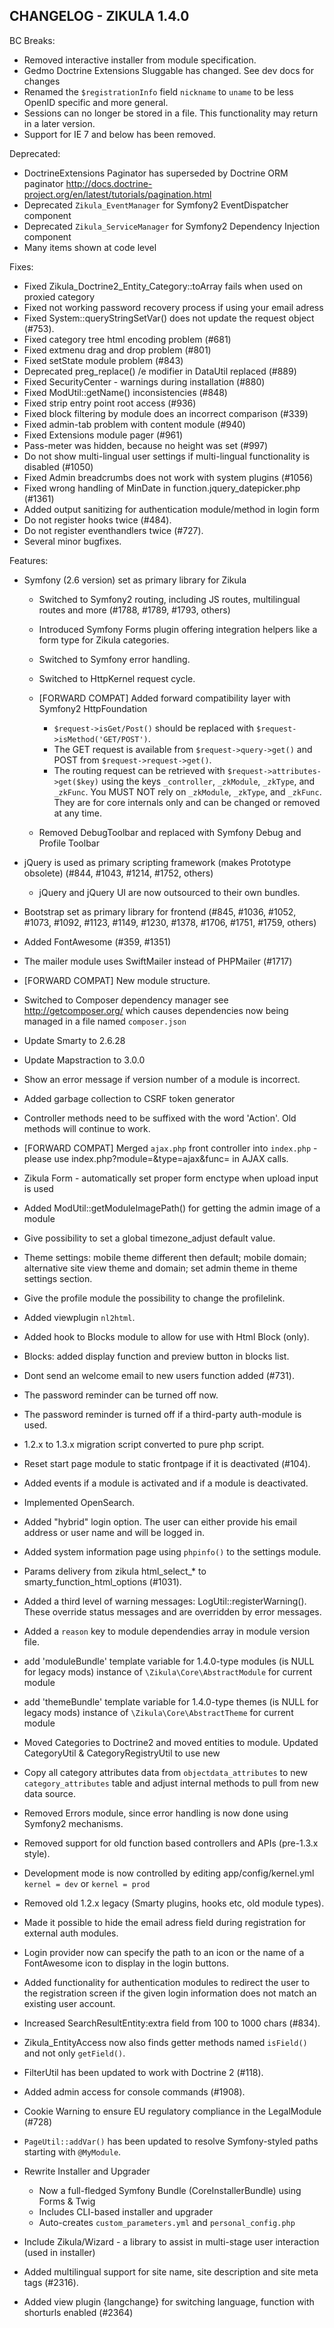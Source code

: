 CHANGELOG - ZIKULA 1.4.0
------------------------

BC Breaks:
- Removed interactive installer from module specification.
- Gedmo Doctrine Extensions Sluggable has changed. See dev docs for changes
- Renamed the `$registrationInfo` field `nickname` to `uname` to be less OpenID specific and more general.
- Sessions can no longer be stored in a file. This functionality may return in a later version.
- Support for IE 7 and below has been removed.

Deprecated:
- DoctrineExtensions Paginator has superseded by Doctrine ORM paginator
  http://docs.doctrine-project.org/en/latest/tutorials/pagination.html
- Deprecated `Zikula_EventManager` for Symfony2 EventDispatcher component
- Deprecated `Zikula_ServiceManager` for Symfony2 Dependency Injection component
- Many items shown at code level

Fixes:
- Fixed Zikula_Doctrine2_Entity_Category::toArray fails when used on proxied category
- Fixed not working password recovery process if using your email adress
- Fixed System::queryStringSetVar() does not update the request object (#753).
- Fixed category tree html encoding problem (#681)
- Fixed extmenu drag and drop problem (#801)
- Fixed setState module problem (#843)
- Deprecated preg_replace() /e modifier in DataUtil replaced (#889)
- Fixed SecurityCenter - warnings during installation (#880)
- Fixed ModUtil::getName() inconsistencies (#848)
- Fixed strip entry point root access (#936)
- Fixed block filtering by module does an incorrect comparison (#339)
- Fixed admin-tab problem with content module (#940)
- Fixed Extensions module pager (#961)
- Pass-meter was hidden, because no height was set (#997)
- Do not show multi-lingual user settings if multi-lingual functionality is disabled (#1050)
- Fixed Admin breadcrumbs does not work with system plugins (#1056)
- Fixed wrong handling of MinDate in function.jquery_datepicker.php (#1361)
- Added output sanitizing for authentication module/method in login form
- Do not register hooks twice (#484).
- Do not register eventhandlers twice (#727).
- Several minor bugfixes.

Features:
- Symfony (2.6 version) set as primary library for Zikula
  - Switched to Symfony2 routing, including JS routes, multilingual routes and more (#1788, #1789, #1793, others)
  - Introduced Symfony Forms plugin offering integration helpers like a form type for Zikula categories.
  - Switched to Symfony error handling.
  - Switched to HttpKernel request cycle.
  - [FORWARD COMPAT] Added forward compatibility layer with Symfony2 HttpFoundation

    - `$request->isGet/Post()` should be replaced with `$request->isMethod('GET/POST')`.
    - The GET request is available from `$request->query->get()` and POST from
      `$request->request->get()`.
    - The routing request can be retrieved with `$request->attributes->get($key)`
      using the keys `_controller`, `_zkModule`, `_zkType`, and `_zkFunc`. You MUST NOT rely on `_zkModule`, `_zkType`,
      and `_zkFunc`. They are for core internals only and can be changed or removed at any time.
  - Removed DebugToolbar and replaced with Symfony Debug and Profile Toolbar
- jQuery is used as primary scripting framework (makes Prototype obsolete) (#844, #1043, #1214, #1752, others)
  - jQuery and jQuery UI are now outsourced to their own bundles.
- Bootstrap set as primary library for frontend (#845, #1036, #1052, #1073, #1092, #1123, #1149, #1230, #1378, #1706, #1751, #1759, others)
- Added FontAwesome (#359, #1351)
- The mailer module uses SwiftMailer instead of PHPMailer (#1717)
- [FORWARD COMPAT] New module structure.
- Switched to Composer dependency manager see http://getcomposer.org/ which causes
  dependencies now being managed in a file named `composer.json`
- Update Smarty to 2.6.28
- Update Mapstraction to 3.0.0
- Show an error message if version number of a module is incorrect.
- Added garbage collection to CSRF token generator
- Controller methods need to be suffixed with the word 'Action'. Old methods will continue to work.

- [FORWARD COMPAT] Merged `ajax.php` front controller into `index.php` - please use
  index.php?module=<modname>&type=ajax&func=<func> in AJAX calls.
- Zikula Form - automatically set proper form enctype when upload input is used
- Added ModUtil::getModuleImagePath() for getting the admin image of a module
- Give possibility to set a global timezone_adjust default value.
- Theme settings: mobile theme different then default; mobile domain; alternative site view
  theme and domain; set admin theme in theme settings section.
- Give the profile module the possibility to change the profilelink.
- Added viewplugin `nl2html`.
- Added hook to Blocks module to allow for use with Html Block (only).
- Blocks: added display function and preview button in blocks list.
- Dont send an welcome email to new users function added (#731).
- The password reminder can be turned off now.
- The password reminder is turned off if a third-party auth-module is used.
- 1.2.x to 1.3.x migration script converted to pure php script.
- Reset start page module to static frontpage if it is deactivated (#104).
- Added events if a module is activated and if a module is deactivated.
- Implemented OpenSearch.
- Added "hybrid" login option. The user can either provide his email address or user name and will be logged in.
- Added system information page using `phpinfo()` to the settings module.
- Params delivery from zikula html_select_* to smarty_function_html_options (#1031).
- Added a third level of warning messages: LogUtil::registerWarning(). These override status messages and are
  overridden by error messages.
- Added a `reason` key to module dependendies array in module version file.
- add 'moduleBundle' template variable for 1.4.0-type modules (is NULL for legacy mods)
  instance of `\Zikula\Core\AbstractModule` for current module
- add 'themeBundle' template variable for 1.4.0-type themes (is NULL for legacy mods)
    instance of `\Zikula\Core\AbstractTheme` for current module
- Moved Categories to Doctrine2 and moved entities to module. Updated CategoryUtil & CategoryRegistryUtil to use new
- Copy all category attributes data from `objectdata_attributes` to new `category_attributes` table and adjust
  internal methods to pull from new data source.
- Removed Errors module, since error handling is now done using Symfony2 mechanisms.
- Removed support for old function based controllers and APIs (pre-1.3.x style).
- Development mode is now controlled by editing app/config/kernel.yml `kernel = dev` or `kernel = prod`
- Removed old 1.2.x legacy (Smarty plugins, hooks etc, old module types).
- Made it possible to hide the email adress field during registration for external auth modules.
- Login provider now can specify the path to an icon or the name of a FontAwesome icon to display in the login buttons.
- Added functionality for authentication modules to redirect the user to the registration screen if the given login
  information does not match an existing user account.
- Increased SearchResultEntity:extra field from 100 to 1000 chars (#834).
- Zikula_EntityAccess now also finds getter methods named `isField()` and not only `getField()`.
- FilterUtil has been updated to work with Doctrine 2 (#118).
- Added admin access for console commands (#1908).
- Cookie Warning to ensure EU regulatory compliance in the LegalModule (#728)
- `PageUtil::addVar()` has been updated to resolve Symfony-styled paths starting with `@MyModule`.
- Rewrite Installer and Upgrader
  - Now a full-fledged Symfony Bundle (CoreInstallerBundle) using Forms & Twig
  - Includes CLI-based installer and upgrader
  - Auto-creates `custom_parameters.yml` and `personal_config.php`
- Include Zikula/Wizard - a library to assist in multi-stage user interaction (used in installer)
- Added multilingual support for site name, site description and site meta tags (#2316).
- Added view plugin {langchange} for switching language, function with shorturls enabled (#2364)
